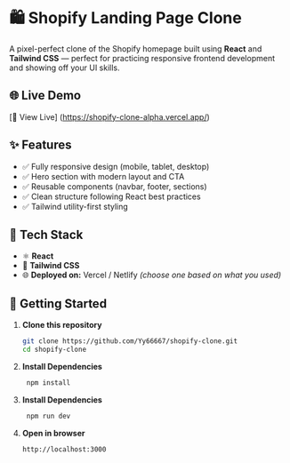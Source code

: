 # 🛍️ Shopify Landing Page Clone

A pixel-perfect clone of the Shopify homepage built using **React** and **Tailwind CSS** — perfect for practicing responsive frontend development and showing off your UI skills.

## 🌐 Live Demo

[🔗 View Live] (https://shopify-clone-alpha.vercel.app/)

## ✨ Features

- ✅ Fully responsive design (mobile, tablet, desktop)
- ✅ Hero section with modern layout and CTA
- ✅ Reusable components (navbar, footer, sections)
- ✅ Clean structure following React best practices
- ✅ Tailwind utility-first styling

## 🧱 Tech Stack

- ⚛️ **React**
- 🎨 **Tailwind CSS**
- 🌐 **Deployed on:** Vercel / Netlify *(choose one based on what you used)*

## 🚀 Getting Started

1. **Clone this repository**
   ```bash
   git clone https://github.com/Yy66667/shopify-clone.git
   cd shopify-clone

2. **Install Dependencies**
   ```bash
    npm install
3. **Install Dependencies**
   ```bash
    npm run dev
4. **Open in browser**
   ```bash
   http://localhost:3000
